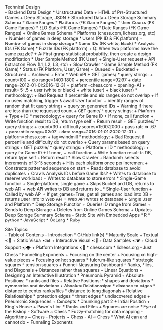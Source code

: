 
Technical Design  
    - Backend Data Design
        * Unstructured Data
            + HTML of Pre-Structured Games
            + Deep Storage, JSON
        * Structured Data
            + Deep Storage Summary Schema
                * Game Ranges
                * Platforms (FK Game Ranges)
                * User Counts (FK Game Ranges)
                * ELO Stats (FK Game Ranges)
                * Date Ranges (FK Game Ranges)
            + Online Games Schema
                * Platforms (chess.com, lichess.org, etc)
                    + Number of games in deep storage
                * Users (PK ID & FK platform)
                    + Number of games in deep storage
                * Game IDs (FK white, black)
                * Analysis IDs (FK Game)
                * Puzzle IDs (FK platform)
                    + Q: When two platforms have the same puzzle?
                    + A: First grasp statistical probability, then create a design modification
                * User Sample Method (FK User)
                    + Single-User request
                    + API Extraction Flow (L1, L2, L3, etc)
                    + Slow Crawler
                * Game Sample Method (FK Game)
                * Status (FK Platform, User, Game)
                    + Queued
                    + Bucketed
                    + Structured
                    + Archived
                    + Error
        * Web API
            + GET games/
                * query strings:
                    + count=100
                    + elo range=1400:1800
                    + percentile range=92:97
                    + date range=2012-01-01:2016-12-31
                    + platform=chess.com
                    + opening=A1
                    + result=.5-.5
                    + user (white or black)
                    + white (user)
                    + black (user)
                * methodology:
                    + Bad Request if percentile and elo ranges do not overlap
                    + If no users matching, trigger & await User function
                    + identify ranges of random that fit query strings
                    + query on generated IDs
                    + Warning if there are less than the requested count
            + GET game/
                * query strings:
                    + Platform
                    + Type
                    + ID
                * methodology:
                    + query for Game ID
                    + If none, call function
                    + Write function result to DB, return type self
                    + Return result 
            + GET puzzles/
                * query strings:
                    + count=30
                    + difficulty scores=1500:2000
                    + pass rate => .67
                    + percentile range=92:97
                    + date range=2016-01-01:2020-12-31
                    + platform=chess.com
                    + tag=windmill
                * methodology:
                    + Bad Request if percentile and difficulty do not overlap
                    + Query params based on query strings
            + GET puzzle/
                * query strings:
                    + Platform
                    + ID
                * methodology:
                    + query for Game ID
                    + If none, 
                        + call function
                        + Write function result to DB, return type self
                    + Return result 
        * Slow Crawler
            + Randomly selects increments of 3-15 seconds
            + Hits each platform once per increment
            + Constructs patterned sequence on start 
            + Reads database to avoid duplicates
            + Crawls Analysis IDs before Game IDs?
            + Writes to database to reserve workloads
            + Writes to database to store errors
        * Single-Game function
            + Single-platform, single game
            + Skips Bucket and DB, returns to web API
            + web API writes to DB and returns to _
        * Single-User function
            + Called by web API
            + If get_games=True, get all games and load into DB
            + returns User Info to Web API
            + Web API writes to database
            + Single User and Platform
        * Deep Storage Function
            + Queries ID range from Games
            + Sends to Deep Storage
            + Deletes from Online Games Schema
            + Updates Deep Storage Summary Schema
    - Static Site with Embedded Apps
        * R
        * python
        * JavaScript
        * GoLang
        * Ruby

Site Topics:  
    - Table of Contents
    - Introduction
        * GitHub link(s)
        * Maturity Scale
            + Textual ≲📜
            + Static Visual ≲📊
            + Interactive Visual ≲🐁
            + Data Samples ≲🪣
            + Cloud Support ≲🌩
            + Platform Integrations ≲🔀
                * chess.com
                * lichess.org
    - Just Chess
        * Funneling Exponents
            + Focusing on the center
            + Focusing on high-value pieces
            + Focusing on hot squares
                * fulcrum-like squares
                * strategic squares
                * tension squares
            + Funnel-Measuring Dashboard
        * Ranks, Files, and Diagonals
            + Distances rather than squares
            + Linear Equations
            + Designing an Interactive Illustration
        * Pneumonic Pyramid
            + Absolute Positions: 
                * ranks and files
            + Relative Positions: 
                * shapes and deviations
                * symmetries and deviations
            + Absolute Relationships: 
                * distance to edges
                * distance to center ranks/files
                * distance to long diagonals
            + Relative Relationships
                * protection edges
                * threat edges
                * undiscovered edges
            + Pneumonic Sequences
            + Concepts
        * Chunking part 2
            + Initial Position
            + King's House
            + Pawn's Line
        * Ranks and Files
            + Squares are noise
        * Eye of the Bishop
    - Software ~ Chess
        * Fuzzy-matching for data mapping
    - Algorithms ~ Chess
    - Projects ~ Chess
    - AI ~ Chess
        * What AI can and cannot do ~ Funneling Exponents
